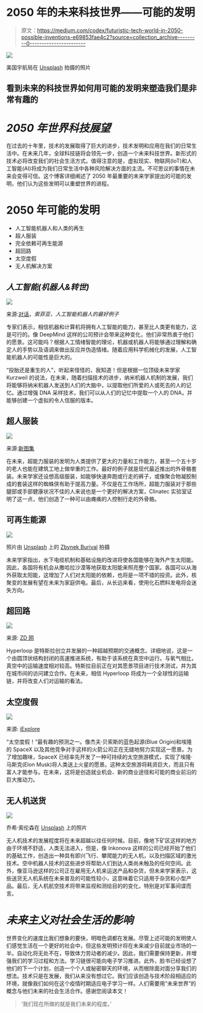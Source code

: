 # 2050 年的未来科技世界——可能的发明

> 原文：<https://medium.com/codex/futuristic-tech-world-in-2050-possible-inventions-e69853fae4c2?source=collection_archive---------0----------------------->

![](img/fe65e5c14b44bbb1a20f083a936c7b26.png)

美国宇航局在 [Unsplash](https://unsplash.com?utm_source=medium&utm_medium=referral) 拍摄的照片

## 看到未来的科技世界如何用可能的发明来塑造我们是非常有趣的

# ***2050 年世界科技展望***

在过去的十年里，技术的发展取得了巨大的进步，技术发明和应用在我们的日常生活中。在未来几年，全球科技链将会领先一步，创造一个未来科技世界。新形式的技术必将改变我们的社会生活方式。值得注意的是，虚拟现实、物联网(IoT)和人工智能(AI)将成为我们日常生活中各种风险解决方面的主流。不可思议的事情在未来会变得可信。这个博客详细阐述了 2050 年最重要的未来学家提出的可能的发明，他们认为这些发明可以重塑世界的进程。

# 2050 年可能的发明

*   人工智能机器人和人类的再生
*   超人服装
*   完全依赖可再生能源
*   超回路
*   太空度假
*   无人机解决方案

## *人工智能(机器人&转世)*

![](img/ca92f5f06b2593418581dad9cfa83ac1.png)

来源:[对话](https://theconversation.com/au)，*索菲亚，人工智能机器人的最好例子*

专家们表示，相信机器和计算机将拥有人工智能的能力，甚至比人类更有能力，这是可行的。像 DeepMind 这样的公司预计会带来这种变化，他们非常热衷于他们的愿景。这可能吗？根据人工情绪智能的理论，机器或机器人将能够通过理解和确定人的手势以及语调来做出反应并伪造情绪。随着应用科学机械化的发展，人工智能机器人的可能性是巨大的。

“投胎还是重生的人”，听起来怪怪的，我知道！但是根据一位顶级未来学家 Kurzweil 的说法，在未来，随着扫描技术的进步，纳米机器人机制的发展，我们将能够将纳米机器人发送到人们的大脑中，以提取他们所爱的人或死去的人的记忆。通过增强 DNA 采样技术，我们可以从人们的记忆中提取一个人的 DNA，并能够创建一个虚拟的令人信服的版本。

## 超人服装

![](img/4c4e146a1460279c207b1e30989c4c09.png)

来源:[新图集](https://newatlas.com/)

在未来，超能力服装的发明为人类提供了更大的力量和工作能力，甚至一个五十岁的老人也能在建筑工地上做举重的工作。最好的例子就是现代最近推出的外骨骼套装。未来学家还设想高级服装，如能够快速奔跑或行走的裤子，或像聚合物凝胶制成的套装这样的蜘蛛侠有助于提高力量。不仅是在工作场所，超能力服装对于那些腿部或手部健康状况不佳的人来说也是一个更好的解决方案，Clinatec 实验室证明了这一点，他们创造了一种可以由瘫痪的人控制行走的外骨骼。

## 可再生能源

![](img/1858b269771e0c387aa2827edfc2ff13.png)

照片由 [Unsplash](https://unsplash.com?utm_source=medium&utm_medium=referral) 上的 [Zbynek Burival](https://unsplash.com/@zburival?utm_source=medium&utm_medium=referral) 拍摄

未来学家指出，水下电缆机制和基础设施的改进将使各国能够在海外产生太阳能。因此，各国将有机会从撒哈拉沙漠等地获取太阳能来照亮整个国家。各国可以从海外获取太阳能，这增加了人们对太阳能的依赖，也将是一项不错的投资。此外，核聚变的发展有望在未来为家庭供电。最后，从长远来看，使用化石燃料发电将会迷失方向。

## 超回路

![](img/4eb0bc9df6e3c3571eb258c245430ba7.png)

来源: [ZD 网](https://www.zdnet.com/)

Hyperloop 是特斯拉创立并发展的一种超越预期的交通概念。详细地说，这是一个由圆顶状结构封闭的高速推进系统，有助于该系统在真空中运行。与氧气相比，真空中的运输速度相对较高。特斯拉目前正在对其愿景项目进行技术测试，并为其在城市间的访问建立合作。在未来，相信 Hyperloop 将成为一个全球性的运输链，并将改变人们对运输的看法。

## 太空度假

![](img/e52dfef63d54eae6293fe4d41bfa9073.png)

来源: [iExplore](https://www.iexplore.com/)

“太空度假！”最有趣的预测之一。像杰夫·贝索斯的蓝色起源(Blue Origin)和埃隆的 SpaceX 以及其他竞争对手这样的火箭公司正在无缝地努力实现这一愿景。为了增加趣味，SpaceX 已经率先开发了一种可持续的太空旅游模式，实现了埃隆·马斯克(Elon Musk)将人类送上火星的愿景。这种太空旅游将耗资巨大，而且只有富人才能参与。在未来，这将是创造就业机会、新的商业途径和可能的商业前沿的巨大推动力。

## 无人机送货

![](img/564d24e462e0c8beca576d8b9266ccb1.png)

乔希·索伦森在 [Unsplash](https://unsplash.com?utm_source=medium&utm_medium=referral) 上的照片

无人机技术的发展程度将在未来超越以往任何时候。目前，像地下矿区这样的地方由于环境不舒适，人类无法进入，但是，像 Inkonova 这样的公司已经开始了他们的基础工作，创造出一种具有即兴飞行、攀爬能力的无人机，以及扫描区域的激光技术。空中机器人技术的这些进步将帮助人们到达人类尚未触及的任何空间。此外，像亚马逊这样的公司正在雇用无人机来运送产品和杂货，但未来学家表示，这些送货无人机系统在未来普及的可能性较小，这意味着它只适用于杂货和小型产品。最后，无人机航空技术将带来监视和测绘目的的变化，特别是对军事间谍而言。

# ***未来主义对社会生活的影响***

世界变化的速度比我们想象的要快，明暗色调都在发展。尽管上述可能的发明使人们感觉生活在一个更好的社会中，但这些发明预计将在未来减少目前就业市场的一半。自动化将无处不在，导致体力劳动者的减少。因此，我们需要保持更新，并增强我们的学习过程和方法。学习链很可能向电子学习推进。此外，脸书已经设想了他们的下一个计划，创造一个个人或秘密聊天的环境，从而根除面对面分享我们的想法。技术只是在发展，我们从来没有想过它。我们应该创造与技术阶段相适应的环境，就像我们如何在这个疫情时期适应电子学习一样。人们需要用“未来世界”的概念与他们未来的社会生活合作。感谢您阅读本文！

> ‘我们现在所做的就是我们未来的程度。’